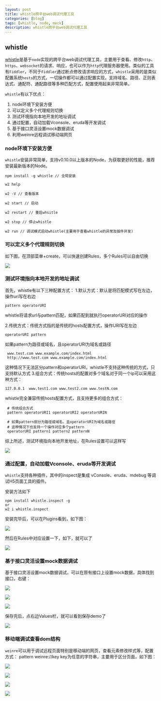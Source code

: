 ```yaml
---
layout: post
title: whistle跨平台web调试代理工具
categories: [blog]
tags: [whistle, node, mock]
description: whistle跨平台web调试代理工具
---
```


## whistle

[whistle](http://wproxy.org/whistle/)是基于`node`实现的跨平台web调试代理工具，主要用于查看、修改`http`、`https`、`websocket`的请求、响应，也可以作为`http`代理服务器使用。类似的工具有`Fiddler`，不同于`Fiddler`通过断点修改请求响应的方式，`whistle`采用的是类似配置系统`hosts`的方式，一切操作都可以通过配置实现，支持域名、路径、正则表达式、通配符、通配路径等多种匹配方式，配置使用起来非常简单。

`whistle`有以下优点：

1. node环境下安装方便     
2. 可以定义多个代理规则切换     
3. 测试环境指向本地开发的地址调试   
4. 通过配置，自动加载Vconsole、eruda等开发调试      
5. 基于接口灵活设置mock数据调试     
6. 利用weinre远程调试移动端网页

### node环境下安装方便 

`whistle`安装非常简单，支持v0.10.0以上版本的Node，为获取更好的性能，推荐安装最新版本的Node。
```
npm install -g whistle // 全局安装

w2 help

w2 -V // 查看版本

w2 start // 启动

w2 restart // 重启whsitle

w2 stop // 停止whistle

w2 run // 调试模式启动whistle(主要用于查看whistle的异常及插件开发)

```

### 可以定义多个代理规则切换 

如下图，在顶部菜单+create，可以快速创建Rules，多个Rules可以自由切换

![](../img/uploads/2023/0720/1.jpg)


### 测试环境指向本地开发的地址调试

首先，whistle有以下三种配置方式：
1.默认方式：默认是将匹配模式写在左边，操作uri写在右边
```
pattern operatorURI
```
whistle将请求url与pattern匹配，如果匹配到就执行operatorURI对应的操作

2.传统方式：传统方式指的是传统的hosts配置方式，操作URI写在左边
```
operatorURI pattern
```
如果pattern为路径或域名，且operatorURI为域名或路径
```
 www.test.com www.example.com/index.html
 http://www.test.com www.example.com/index.html
```
这种情况下无法区分pattern和operatorURI，whistle不支持这种传统的方式，只支持默认方式
3.组合方式：传统hosts的配置对多个域名对于同一个ip可以采用这种方式：
```
127.0.0.1  www.test1.com www.test2.com www.testN.com
```
whistle完全兼容传统hosts配置方式，且支持更多的组合方式：
```
 # 传统组合方式
 pattern operatorURI1 operatorURI2 operatorURIN

 # 如果pattern部分为路径或域名，且operatorURI为域名或路径
 # 这种情况下也支持一个操作对应多个pattern
 operatorURI pattern1 pattern2 patternN
```

综上所述，测试环境指向本地开发地址，在Rules设置可以这样写

![](../img/uploads/2023/0720/2.jpg)


### 通过配置，自动加载Vconsole、eruda等开发调试

`whistle`支持各种插件，其中的inspect是集成 vConsole、eruda、mdebug 等调试H5页面工具的插件。

安装方法如下

```
npm install whistle.inspect -g
or 
w2 i whistle.inspect
```

安装完毕后，可以在Plugins看到，如下图：

![](../img/uploads/2023/0720/3.jpg)

然后在Rules中对应设置一下，如下，就可以了

![](../img/uploads/2023/0720/4.jpg)

### 基于接口灵活设置mock数据调试 

基于接口灵活设置mock数据调试，可以在原有接口上设置mock数据，具体找到接口，右键：

![](../img/uploads/2023/0720/5.jpg)

![](../img/uploads/2023/0720/6.jpg)

![](../img/uploads/2023/0720/7.jpg)

保存完后，点右边Values栏，就可以看到保存demo了

![](../img/uploads/2023/0720/8.jpg)

### 移动端调试查看dom结构

`weinre`可以用于调试远程页面特别是移动端的网页，查看元素修改样式等，配置方式： pattern weinre://key key为任意的字符串，主要用于区分页面，如下图：

![](../img/uploads/2023/0720/9.jpg)

![](../img/uploads/2023/0720/10.jpg)

![](../img/uploads/2023/0720/11.jpg)

![](../img/uploads/2023/0720/12.jpg)

